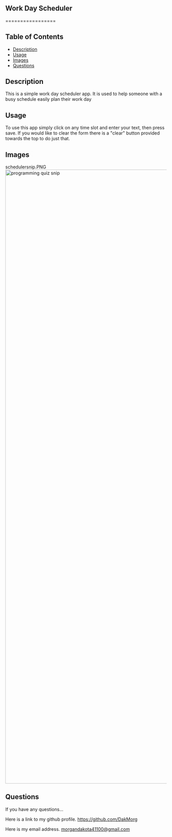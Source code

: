 ## Work Day Scheduler
=================

## Table of Contents

* [Description](#Description)
* [Usage](#Usage)
* [Images](#Images)
* [Questions](#Questions)

## Description

This is a simple work day scheduler app. It is used to help someone with a busy schedule easily plan their work day

## Usage

To use this app simply click on any time slot and enter your text, then press save. If you would like to clear the form
there is a "clear" button provided towards the top to do just that.

## Images

schedulersnip.PNG <img width="1920" alt="programming quiz snip" src="https://user-images.githubusercontent.com/108765820/192909630-b226fb67-e713-48e2-8b14-20f58bf97abd.PNG">


## Questions

If you have any questions...

Here is a link to my github profile.
https://github.com/DakMorg

Here is my email address. 
morgandakota41100@gmail.com

